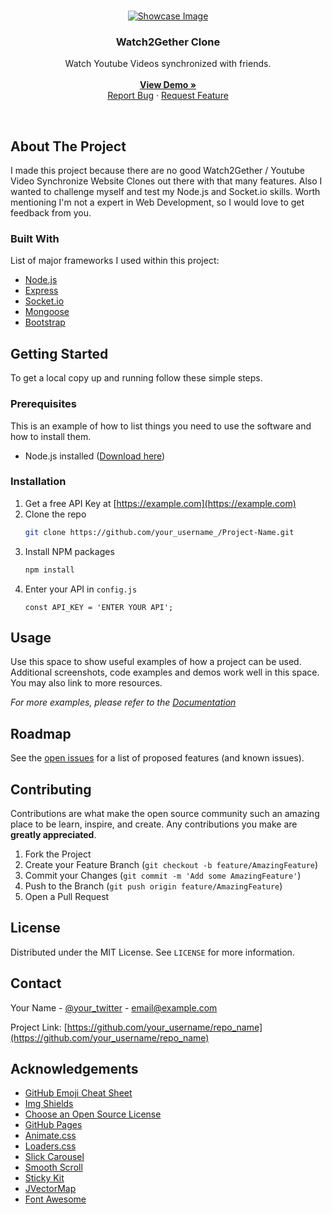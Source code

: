 <!-- PROJECT LOGO -->
<br />
<p align="center">
  <a href="https://github.com/saibot-tsch/watch2gether-clone">
    <img src="https://s20.directupload.net/images/210824/upb4hkjt.png" alt="Showcase Image">
  </a>
  
  <h3 align="center">Watch2Gether Clone</h3>

  <p align="center">
    Watch Youtube Videos synchronized with friends.
    <br />
    <br />
    <a href="https://watch2gether-clone.herokuapp.com"><strong>View Demo »</strong></a>
    <br />
    <a href="https://github.com/saibot-tsch/watch2gether-clone/issues">Report Bug</a>
    ·
    <a href="https://github.com/saibot-tsch/watch2gether-clone/issues">Request Feature</a>
  </p>
</p>

<br>

<!-- ABOUT THE PROJECT -->
## About The Project
I made this project because there are no good Watch2Gether / Youtube Video Synchronize Website Clones out there with that many features. Also I wanted to challenge  myself and test my Node.js and Socket.io skills. Worth mentioning I'm not a expert in Web Development, so I would love to get feedback from you.


### Built With
List of major frameworks I used within this project:
* [Node.js](https://nodejs.org)
* [Express](https://expressjs.com)
* [Socket.io](https://socket.io)
* [Mongoose](https://mongoosejs.com/)
* [Bootstrap](https://getbootstrap.com)


<!-- GETTING STARTED -->
## Getting Started
To get a local copy up and running follow these simple steps.

### Prerequisites

This is an example of how to list things you need to use the software and how to install them.
* Node.js installed (<a href="https://nodejs.org/en/download">Download here</a>)

### Installation

1. Get a free API Key at [https://example.com](https://example.com)
2. Clone the repo
   ```sh
   git clone https://github.com/your_username_/Project-Name.git
   ```
3. Install NPM packages
   ```sh
   npm install
   ```
4. Enter your API in `config.js`
   ```JS
   const API_KEY = 'ENTER YOUR API';
   ```



<!-- USAGE EXAMPLES -->
## Usage

Use this space to show useful examples of how a project can be used. Additional screenshots, code examples and demos work well in this space. You may also link to more resources.

_For more examples, please refer to the [Documentation](https://example.com)_



<!-- ROADMAP -->
## Roadmap

See the [open issues](https://github.com/othneildrew/Best-README-Template/issues) for a list of proposed features (and known issues).



<!-- CONTRIBUTING -->
## Contributing

Contributions are what make the open source community such an amazing place to be learn, inspire, and create. Any contributions you make are **greatly appreciated**.

1. Fork the Project
2. Create your Feature Branch (`git checkout -b feature/AmazingFeature`)
3. Commit your Changes (`git commit -m 'Add some AmazingFeature'`)
4. Push to the Branch (`git push origin feature/AmazingFeature`)
5. Open a Pull Request



<!-- LICENSE -->
## License

Distributed under the MIT License. See `LICENSE` for more information.



<!-- CONTACT -->
## Contact

Your Name - [@your_twitter](https://twitter.com/your_username) - email@example.com

Project Link: [https://github.com/your_username/repo_name](https://github.com/your_username/repo_name)



<!-- ACKNOWLEDGEMENTS -->
## Acknowledgements
* [GitHub Emoji Cheat Sheet](https://www.webpagefx.com/tools/emoji-cheat-sheet)
* [Img Shields](https://shields.io)
* [Choose an Open Source License](https://choosealicense.com)
* [GitHub Pages](https://pages.github.com)
* [Animate.css](https://daneden.github.io/animate.css)
* [Loaders.css](https://connoratherton.com/loaders)
* [Slick Carousel](https://kenwheeler.github.io/slick)
* [Smooth Scroll](https://github.com/cferdinandi/smooth-scroll)
* [Sticky Kit](http://leafo.net/sticky-kit)
* [JVectorMap](http://jvectormap.com)
* [Font Awesome](https://fontawesome.com)
